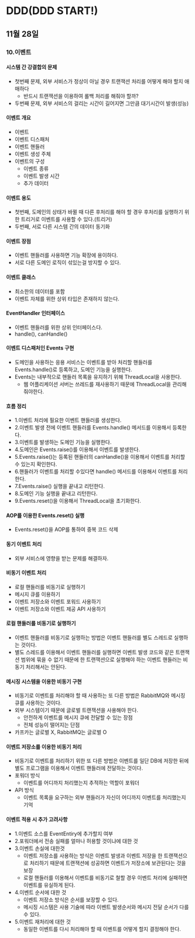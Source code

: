 # DDD(DDD START!)

## 11월 28일

### 10.이벤트
#### 시스템 간 강결합의 문제
- 첫번째 문제, 외부 서비스가 정상이 아닐 경우 트랜잭션 처리를 어떻게 해야 할지 애매하다
    - 반드시 트랜잭션을 이용하여 롤백 처리를 해줘야 할까?
- 두번째 문제, 외부 서비스의 걸리는 시간이 길어지면 그만큼 대기시간이 발생(성능)

#### 이벤트 개요
- 이벤트
- 이벤트 디스패처
- 이벤트 핸들러
- 이벤트 생성 주체
- 이벤트의 구성
    - 이벤트 종류
    - 이벤트 발생 시간
    - 추가 데이터

#### 이벤트 용도
- 첫번째, 도메인의 상태가 바뀔 때 다른 후처리를 해야 할 경우 후처리를 실행하기 위한 트리거로 이벤트를 사용할 수 있다.(트리거)
- 두번째, 서로 다른 시스템 간의 데이터 동기화

#### 이벤트 장점
- 이벤트 핸들러를 사용하면 기능 확장에 용이하다.
- 서로 다른 도메인 로직이 섞있는걸 방지할 수 있다.

#### 이벤트 클래스
- 최소한의 데이터를 포함
- 이벤트 자체를 위한 상위 타입은 존재하지 않는다.

#### EventHandler 인터페이스
- 이벤트 핸들러를 위한 상위 인터페이스다.
- handle(), canHandle()

#### 이벤트 디스패처인 Events 구현
- 도메인을 사용하는 응용 서비스는 이벤트를 받아 처리할 핸들러를 Events.handle()로 등록하고, 도메인 기능을 실행한다.
- Events는 내부적으로 핸들러 목록을 유지하기 위해 ThreadLocal을 사용한다.
    - 웹 어플리케이션 서버는 쓰레드를 재사용하기 때문에 ThreadLocal을 관리해줘야한다.

#### 흐름 정리
- 1.이벤트 처리에 필요한 이벤트 핸들러를 생성한다.
- 2.이벤트 발생 전에 이벤트 핸들러를 Events.handle() 메서드를 이용해서 등록한다.
- 3.이벤트를 발생하는 도메인 기능을 실행한다.
- 4.도메인은 Events.raise()를 이용해서 이벤트를 발생한다.
- 5.Events.raise()는 등록된 핸들러의 canHandle()을 이용해서 이벤트를 처리할 수 있는지 확인한다.
- 6.핸들러가 이벤트를 처리할 수있다면 handle() 메서드를 이용해서 이벤트를 처리한다.
- 7.Events.raise() 실행을 끝내고 리턴한다.
- 8.도메인 기능 실행을 끝내고 리턴한다.
- 9.Events.reset()을 이용해서 ThreadLocal을 초기화한다.

#### AOP를 이용한 Events.reset() 실행
- Events.reset()을 AOP를 통하여 중복 코드 삭제

#### 동기 이벤트 처리
- 외부 서비스에 영향을 받는 문제를 해결하자.

#### 비동기 이벤트 처리
- 로컬 핸들러를 비동기로 실행하기
- 메시지 큐를 이용하기
- 이벤트 저장소와 이벤트 포워드 사용하기
- 이벤트 저장소와 이벤트 제공 API 사용하기

#### 로컬 핸들러를 비동기로 실행하기
- 이벤트 핸들러를 비동기로 실행하는 방법은 이벤트 핸들러를 별도 스레드로 실행하는 것이다.
- 별도 스레드를 이용해서 이벤트 핸들러를 실행하면 이벤트 발생 코드와 같은 트랜잭션 범위에 묶을 수 없기 때문에 한 트랜잭션으로 실행해야 하는 이벤트 핸들러는 비동기 처리해서는 안된다.

#### 메시징 시스템을 이용한 비동기 구현
- 비동기로 이벤트를 처리해야 할 때 사용하는 또 다른 방법은 RabbitMQ와 메시징 큐를 사용하는 것이다.
- 외부 시스템이기 때문에 글로벌 트랜잭션을 사용해야 한다.
    - 안전하게 이벤트를 메시지 큐에 전달할 수 있는 장점
    - 전체 성능이 떨어지는 단점
- 카프카는 글로벌 X, RabbitMQ는 글로벌 O

#### 이벤트 저장소를 이용한 비동기 처리
- 비동기로 이벤트를 처리하기 위한 또 다른 방법은 이벤트를 일단 DB에 저장한 뒤에 별도 프로그램을 이용해서 이벤트 핸들러에 전달하는 것이다.
- 포워더 방식
    - 이벤트를 어디까지 처리했는지 추적하는 역할이 포워더
- API 방식
    - 이벤트 목록을 요구하는 외부 핸들러가 자신이 어디까지 이벤트를 처리했는지 기억

#### 이벤트 적용 시 추가 고려사항
- 1.이벤트 소스를 EventEntiry에 추가할지 여부
- 2.포워더에서 전송 실패를 얼마나 허용할 것이냐에 대한 것
- 3.이벤트 손실에 대한것
    - 이벤트 저장소를 사용하는 방식은 이벤트 발생과 이벤트 저장을 한 트랜잭션으로 처리하기 때문에 트랜잭션에 성공하면 이벤트가 저장소에 보관된다는 것을 보장
    - 로컬 핸들러를 이용해서 이벤트를 비동기로 철할 경우 이벤트 처리에 실패하면 이벤트를 유실하게 된다.
- 4.이벤트 순서에 대한 것
    - 이벤트 저장소 방식은 순서를 보장할 수 있다.
    - 메시징 시스템은 사용 기술에 따라 이벤트 발생순서와 메시지 전달 순서가 다를 수 있다.
- 5.이벤트 재처리에 대한 것
    - 동일한 이벤트를 다시 처리해야 할 때 이벤트를 어떻게 할지 결정해야 한다.
